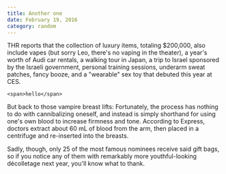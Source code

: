 ```yaml
---
title: Another one
date: February 19, 2016
category: random
---
```


<p>THR reports that the collection of luxury items, totaling $200,000, also include vapes (but sorry Leo, there's no vaping in the theater), a year's worth of Audi car rentals, a walking tour in Japan, a trip to Israel sponsored by the Israeli government, personal training sessions, underarm sweat patches, fancy booze, and a "wearable" sex toy that debuted this year at CES.</p>

```
<span>hello</span>
```

<p>But back to those vampire breast lifts: Fortunately, the process has nothing to do with cannibalizing oneself, and instead is simply shorthand for using one's own blood to increase firmness and tone. According to Express, doctors extract about 60 mL of blood from the arm, then placed in a centrifuge and re-inserted into the breasts.</p>

<p>Sadly, though, only 25 of the most famous nominees receive said gift bags, so if you notice any of them with remarkably more youthful-looking décolletage next year, you'll know what to thank.</p>
